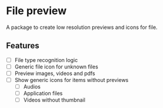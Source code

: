 # File preview

A package to create low resolution previews and icons for file.

## Features
- [ ] File type recognition logic
- [ ] Generic file icon for unknown files
- [ ] Preview images, videos and pdfs
- [ ] Show generic icons for items without previews
  - [ ] Audios
  - [ ] Application files
  - [ ] Videos without thumbnail